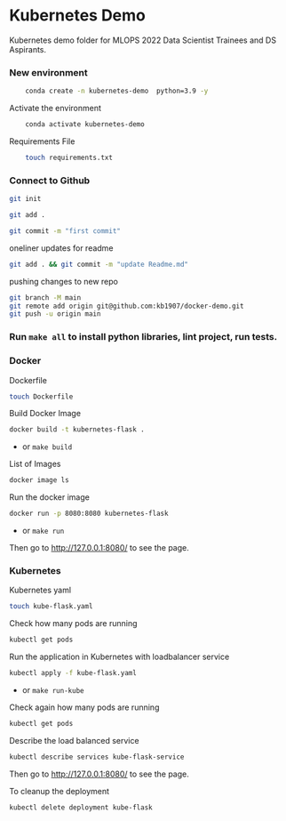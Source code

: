 # Kubernetes Demo

Kubernetes demo folder for MLOPS 2022 Data Scientist Trainees and DS Aspirants.

### New environment

```bash
    conda create -n kubernetes-demo  python=3.9 -y
```

Activate the environment

```bash
    conda activate kubernetes-demo
```

Requirements File

```bash
    touch requirements.txt
```

### Connect to Github

```bash
git init
```

```bash
git add .
```

```bash
git commit -m "first commit"
```

oneliner updates for readme

```bash
git add . && git commit -m "update Readme.md"
```

pushing changes to new repo

```bash
git branch -M main
git remote add origin git@github.com:kb1907/docker-demo.git
git push -u origin main
```

### Run `make all` to install python libraries, lint project, run tests.

### Docker

Dockerfile

```bash
touch Dockerfile
```

Build Docker Image

```bash
docker build -t kubernetes-flask .
```

- or `make build`

List of Images

```bash
docker image ls
```

Run the docker image

```bash
docker run -p 8080:8080 kubernetes-flask
```

- or `make run`

Then go to http://127.0.0.1:8080/ to see the page.

### Kubernetes

Kubernetes yaml

```bash
touch kube-flask.yaml
```

Check how many pods are running

```bash
kubectl get pods
```

Run the application in Kubernetes with loadbalancer service

```bash
kubectl apply -f kube-flask.yaml
```

- or `make run-kube`

Check again how many pods are running

```bash
kubectl get pods
```

Describe the load balanced service

```bash
kubectl describe services kube-flask-service
```

Then go to http://127.0.0.1:8080/ to see the page.

To cleanup the deployment

```bash
kubectl delete deployment kube-flask
```
